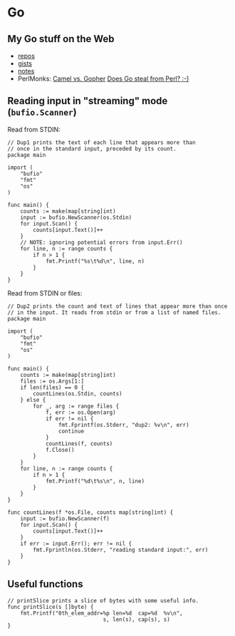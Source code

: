 # Go

## My Go stuff on the Web

*  [repos](https://github.com/jreisinger?utf8=%E2%9C%93&tab=repositories&q=&type=&language=go)
*  [gists](https://gist.github.com/search?utf8=%E2%9C%93&q=user%3Ajreisinger+language%3Ago)
*  [notes](https://jreisinger.github.io/notes/tags/go/)
*  PerlMonks: [Camel vs. Gopher](https://perlmonks.org/?node_id=1226977) [Does Go steal from Perl? :-)](https://perlmonks.org/?node_id=1219775)

## Reading input in "streaming" mode (`bufio.Scanner`)

Read from STDIN:

```
// Dup1 prints the text of each line that appears more than
// once in the standard input, preceded by its count.
package main

import (
    "bufio"
    "fmt"
    "os"
)

func main() {
    counts := make(map[string]int)
    input := bufio.NewScanner(os.Stdin)
    for input.Scan() {
        counts[input.Text()]++
    }
    // NOTE: ignoring potential errors from input.Err()
    for line, n := range counts {
        if n > 1 {
            fmt.Printf("%s\t%d\n", line, n)
        }
    }
}
```

Read from STDIN or files:

```
// Dup2 prints the count and text of lines that appear more than once
// in the input. It reads from stdin or from a list of named files.
package main

import (
    "bufio"
    "fmt"
    "os"
)

func main() {
    counts := make(map[string]int)
    files := os.Args[1:]
    if len(files) == 0 {
        countLines(os.Stdin, counts)
    } else {
        for _, arg := range files {
            f, err := os.Open(arg)
            if err != nil {
                fmt.Fprintf(os.Stderr, "dup2: %v\n", err)
                continue
            }
            countLines(f, counts)
            f.Close()
        }
    }
    for line, n := range counts {
        if n > 1 {
            fmt.Printf("%d\t%s\n", n, line)
        }
    }
}

func countLines(f *os.File, counts map[string]int) {
    input := bufio.NewScanner(f)
    for input.Scan() {
        counts[input.Text()]++
    }
    if err := input.Err(); err != nil {
        fmt.Fprintln(os.Stderr, "reading standard input:", err)
    }
}
```

## Useful functions

```
// printSlice prints a slice of bytes with some useful info.
func printSlice(s []byte) {
    fmt.Printf("0th_elem_addr=%p len=%d  cap=%d  %v\n",
                              s, len(s), cap(s), s)
}
```
